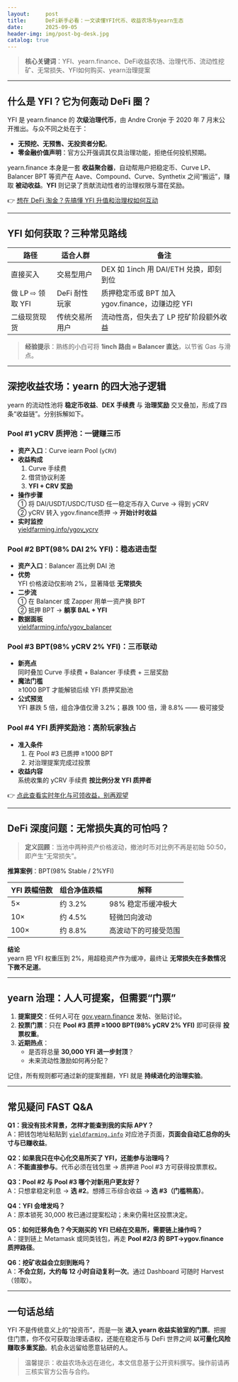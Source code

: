 ```yaml
---
layout:     post
title:      DeFi新手必看：一文读懂YFI代币、收益农场与yearn生态
date:       2025-09-05
header-img: img/post-bg-desk.jpg
catalog: true
---
```


> **核心关键词**：YFI、yearn.finance、DeFi收益农场、治理代币、流动性挖矿、无常损失、YFI如何购买、yearn治理提案

---

## 什么是 YFI？它为何轰动 DeFi 圈？

YFI 是 yearn.finance 的 **次级治理代币**，由 Andre Cronje 于 2020 年 7 月末公开推出。与众不同之处在于：

- **无预挖、无预售、无投资者分配**。  
- **零金融价值声明**：官方公开强调其仅具治理功能，拒绝任何投机预期。  

yearn.finance 本身是一套 **收益聚合器**，自动帮用户把稳定币、Curve LP、Balancer BPT 等资产在 Aave、Compound、Curve、Synthetix 之间“搬运”，赚取 **被动收益**。**YFI** 则记录了贡献流动性者的治理权限与潜在奖励。

👉 [想在 DeFi 淘金？先搞懂 YFI 升值和治理权如何互动](https://okxdog.com/)

---

## YFI 如何获取？三种常见路线

| 路径              | 适合人群       | 备注                          |
|-----------------|----------------|-----------------------------|
| 直接买入          | 交易型用户       | DEX 如 1inch 用 DAI/ETH 兑换，即刻到位      |
| 做 LP ⇨ 领取 YFI   | DeFi 耐性玩家      | 质押稳定币或 BPT 加入 ygov.finance，边赚边挖 YFI |
| 二级现货现货         | 传统交易所用户      | 流动性高，但失去了 LP 挖矿阶段额外收益     |

> **经验提示**：熟练的小白可将 **1inch 路由 ≈ Balancer 直达**，以节省 Gas 与滑点。

---

## 深挖收益农场：yearn 的四大池子逻辑

yearn 的流动性池将 **稳定币收益**、**DEX 手续费** 与 **治理奖励** 交叉叠加，形成了四条“收益链”。分别拆解如下。

### Pool #1 yCRV 质押池：一键赚三币

- **资产入口**：Curve iearn Pool (`yCRV`)  
- **收益构成**  
  1. Curve 手续费  
  2. 借贷协议利差  
  3. **YFI + CRV 奖励**  
- **操作步骤**  
  ① 将 DAI/USDT/USDC/TUSD 任一稳定币存入 Curve → 得到 yCRV  
  ② yCRV 转入 ygov.finance质押 → **开始计时收益**  
- **实时监控**  
  [yieldfarming.info/ygov_ycrv](https://yieldfarming.info/ygov_ycrv/)

### Pool #2 BPT(98% DAI 2% YFI)：稳态进击型

- **资产入口**：Balancer 高比例 DAI 池  
- **优势**  
  YFI 价格波动仅影响 2%，显著降低 **无常损失**  
- **二步流**  
  ① 在 Balancer 或 Zapper 用单一资产换 BPT  
  ② 抵押 BPT → **躺享 BAL + YFI**  
- **数据面板**  
  [yieldfarming.info/ygov_balancer](https://yieldfarming.info/ygov_balancer/)

### Pool #3 BPT(98% yCRV 2% YFI)：三币联动

- **新亮点**  
  同时叠加 Curve 手续费 + Balancer 手续费 + 三层奖励  
- **魔法门槛**  
  ≥1000 BPT 才能解锁后续 YFI 质押奖励池  
- **公式预览**  
  YFI 暴跌 5 倍，组合净值仅滑 3.2%；暴跌 100 倍，滑 8.8% —— 极可接受

### Pool #4 YFI 质押奖励池：高阶玩家独占

- **准入条件**  
  1. 在 Pool #3 已质押 ≥1000 BPT  
  2. 对治理提案完成过投票  
- **收益内容**  
  系统收集的 yCRV 手续费 **按比例分发 YFI 质押者**

👉 [点此查看实时年化与可领收益，别再观望](https://okxdog.com/)

---

## DeFi 深度问题：无常损失真的可怕吗？

> **定义回顾**：当池中两种资产价格波动，撤池时币对比例不再是初始 50:50，即产生“无常损失”。  

**推算案例**：BPT(98% Stable / 2%YFI)

| YFI 跌幅倍数 | 组合净值跌幅 | 解释 |
|-------------|---------------|------|
| 5×          | 约 3.2%        | 98% 稳定币缓冲极大 |
| 10×         | 约 4.5%        | 轻微凹向波动 |
| 100×        | 约 8.8%        | 高波动下的可接受范围 |

**结论**  
yearn 把 YFI 权重压到 2%，用超稳资产作为缓冲，最终让 **无常损失在多数情况下微不足道**。

---

## yearn 治理：人人可提案，但需要“门票”

1. **提案提交**：任何人可在 [gov.yearn.finance](https://gov.yearn.finance/) 发帖、张贴讨论。  
2. **投票门票**：只在 **Pool #3 质押 ≥1000 BPT(98% yCRV 2% YFI)** 即可获得 **投票权重**。  
3. **近期热点**：  
   - 是否将总量 **30,000 YFI** **进一步封顶**？  
   - 未来流动性激励如何再分配？  

记住，所有规则都可通过新的提案推翻，YFI 就是 **持续进化的治理实验**。

---

## 常见疑问 FAST Q&A

**Q1：我没有技术背景，怎样才能查到我的实际 APY？**  
A：把钱包地址粘贴到 [`yieldfarming.info`](https://yieldfarming.info) 对应池子页面，**页面会自动汇总你的头寸与已赚收益**。

**Q2：如果我只在中心化交易所买了 YFI，还能参与治理吗？**  
A：**不能直接参与**。代币必须在钱包里 → 质押进 Pool #3 方可获得投票票权。

**Q3：Pool #2 与 Pool #3 哪个对新用户更友好？**  
A：只想拿稳定利息 → **选 #2**。想搏三币综合收益 → **选 #3（门槛稍高）**。

**Q4：YFI 会增发吗？**  
A：原本锁死 30,000 枚已通过提案松动；未来仍需社区投票决定。

**Q5：如何迁移角色？今天刚买的 YFI 已经在交易所，需要链上操作吗？**  
A：提到链上 Metamask 或同类钱包，再走 **Pool #2/3 的 BPT→ygov.finance 质押路径**。

**Q6：挖矿收益会立刻到账吗？**  
A：**不会立刻，大约每 12 小时自动复利一次**。通过 Dashboard 可随时 Harvest（领取）。

---

## 一句话总结

YFI 不是传统意义上的“投资币”，而是一张 **进入 yearn 收益实验室的门票**。把握住门票，你不仅可获取治理话语权，还能在稳定币与 DeFi 世界之间 **以可量化风险赚取多重奖励**。机会永远留给愿意钻研的人。

> 温馨提示：收益农场永远在进化，本文信息基于公开资料撰写。操作前请再三核实官方公告与合约。